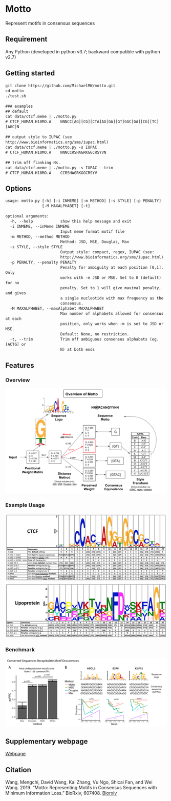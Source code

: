 # Motto
Represent motifs in consensus sequences

## Requirement
Any Python (developed in python v3.7; backward compatible with python v2.7)

## Getting started
```
git clone https://github.com/MichaelMW/motto.git
cd motto
./test.sh

### examples
## default
cat data/ctcf.meme | ./motto.py
# CTCF_HUMAN.H10MO.A	NNNCC[AG][CG][CTA]AG[GA][GT]GGC[GA][CG][TC][AGC]N

## output style to IUPAC (see http://www.bioinformatics.org/sms/iupac.html)
cat data/ctcf.meme | ./motto.py -s IUPAC
# CTCF_HUMAN.H10MO.A	NNNCCRSHAGRKGGCRSYVN

## trim off flanking Ns.
cat data/ctcf.meme | ./motto.py -s IUPAC --trim
# CTCF_HUMAN.H10MO.A	CCRSHAGRKGGCRSYV

```
## Options
```
usage: motto.py [-h] [-i INMEME] [-m METHOD] [-s STYLE] [-p PENALTY]
                [-M MAXALPHABET] [-t]

optional arguments:
  -h, --help            show this help message and exit
  -i INMEME, --inMeme INMEME
                        Input meme format motif file
  -m METHOD, --method METHOD
                        Method: JSD, MSE, Douglas, Max
  -s STYLE, --style STYLE
                        Output style: compact, regex, IUPAC (see:
                        http://www.bioinformatics.org/sms/iupac.html)
  -p PENALTY, --penalty PENALTY
                        Penalty for ambiguity at each position [0,1]. Only
                        works with -m JSD or MSE. Set to 0 (default) for no
                        penalty. Set to 1 will give maximal penalty, and gives
                        a single nucleotide with max frequency as the
                        consensus.
  -M MAXALPHABET, --maxAlphabet MAXALPHABET
                        Max number of alphabets allowed for consensus at each
                        position, only works when -m is set to JSD or MSE.
                        Default: None, no restriction.
  -t, --trim            Trim off ambiguous consensus alphabets (eg. [ACTG] or
                        N) at both ends
```


## Features
### Overview
![Overview](https://github.com/MichaelMW/motto/blob/master/figures/Fig1.overview.png "Overview")

### Example Usage
![Example usage: CTCF](https://github.com/MichaelMW/motto/blob/master/figures/Fig2.1.ctcf.png "Example usage: CTCF")
![Example usage: lipoprotein](https://github.com/MichaelMW/motto/blob/master/figures/Fig2.2.lipoAA.png "Example usage: lipoprotein")
### Benchmark
![Benchmark](https://github.com/MichaelMW/motto/blob/master/figures/Fig3.benchmark.png "Benchmark")

## Supplementary webpage
[Webpage](http://wanglab.ucsd.edu/star/motto/ "Webpage")

## Citation
Wang, Mengchi, David Wang, Kai Zhang, Vu Ngo, Shicai Fan, and Wei Wang. 2019. “Motto: Representing Motifs in Consensus Sequences with Minimum Information Loss.” BioRxiv, 607408.
[Biorxiv](https://www.biorxiv.org/content/10.1101/607408v1?rss=1)

